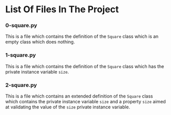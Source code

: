 # List Of Files In The Project


### 0-square.py
This is a file which contains the definition of the `Square` class which is an empty class which does nothing.

### 1-square.py
This is a file which contains the definition of the `Square` class which has the private instance variable `size`.

### 2-square.py
This is a file which contains an extended definition of the `Square` class which contains the private instance variable `size` and a property `size` aimed at validating the value of the `size` private instance variable.

###   
